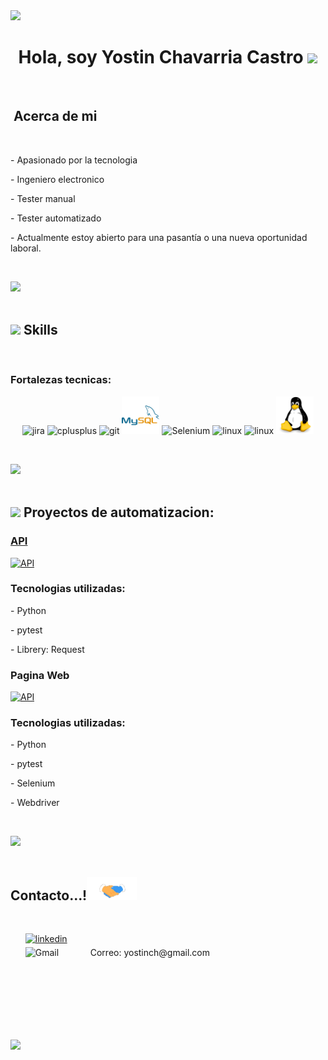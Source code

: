<header> <link rel="stylesheet" type='text/css' href="https://cdn.jsdelivr.net/gh/devicons/devicon@latest/devicon.min.css" />

</header>

<body>
	<img src="https://user-images.githubusercontent.com/73097560/115834477-dbab4500-a447-11eb-908a-139a6edaec5c.gif">
	<h1 align="center">Hola, soy Yostin Chavarria Castro </b><img src="https://media.giphy.com/media/hvRJCLFzcasrR4ia7z/giphy.gif" width="35"></h1>
	<br>


<!------------ Acerca de mi: ------------>
## <picture><img  width = 50px></picture> **Acerca de mi**
<br>
<div>
	<p>- Apasionado por la tecnologia </p>
	<p>- Ingeniero electronico</p>
	<p>- Tester manual</p>
	<p>- Tester automatizado</p>
	<p>- Actualmente estoy abierto para una pasantía o una nueva oportunidad laboral.</p>
</div>
<br>

<img src="https://user-images.githubusercontent.com/73097560/115834477-dbab4500-a447-11eb-908a-139a6edaec5c.gif"><br><br>

## <img src="https://media2.giphy.com/media/QssGEmpkyEOhBCb7e1/giphy.gif?cid=ecf05e47a0n3gi1bfqntqmob8g9aid1oyj2wr3ds3mg700bl&rid=giphy.gif" width ="25"><b> Skills</b>
<br>

<p align="center">
	<h3 align="left">Fortalezas tecnicas:</h3>
	<p align="center">
		<!-- JIRA -->
		<img src="https://cdn.jsdelivr.net/gh/devicons/devicon@latest/icons/jira/jira-original-wordmark.svg" alt="jira" width="60" height="60"/>
		<!-- Python -->
		<img src="https://cdn.jsdelivr.net/gh/devicons/devicon@latest/icons/python/python-original-wordmark.svg" alt="cplusplus" width="60" height="60"/>
		<!-- GIT -->
		<img src="https://cdn.jsdelivr.net/gh/devicons/devicon@latest/icons/git/git-plain-wordmark.svg" alt="git" width="60" height="60"/>
		<!--My SQL -->
		<img src="https://raw.githubusercontent.com/devicons/devicon/master/icons/mysql/mysql-original-wordmark.svg" alt="mysql" width="60" height="60"/>
		<!-- Selenium -->
		<img src="https://cdn.jsdelivr.net/gh/devicons/devicon@latest/icons/selenium/selenium-original.svg" alt="Selenium" width="60" height="60"/> 
		<!-- Android studio -->
		<img src="https://cdn.jsdelivr.net/gh/devicons/devicon@latest/icons/androidstudio/androidstudio-plain-wordmark.svg" alt="linux" width="60" height="90"/> 
		<!-- POSTMAN -->
		<img src="https://cdn.jsdelivr.net/gh/devicons/devicon@latest/icons/postman/postman-plain-wordmark.svg" alt="linux" width="80" height="120"/> 
		<!-- Linux -->
		<img src="https://raw.githubusercontent.com/devicons/devicon/master/icons/linux/linux-original.svg" alt="linux" width="60" height="60"/> 
	</p> 
  </p> 




<br>

<img src="https://user-images.githubusercontent.com/73097560/115834477-dbab4500-a447-11eb-908a-139a6edaec5c.gif"><br><br>


## <img src="https://media2.giphy.com/media/QssGEmpkyEOhBCb7e1/giphy.gif?cid=ecf05e47a0n3gi1bfqntqmob8g9aid1oyj2wr3ds3mg700bl&rid=giphy.gif" width ="25"><b> Proyectos de automatizacion: </b>

<p align="center">
	<p align="center">
		<!-- API -->
		<h3 style="text-decoration: underline;">API</h3>
		<a href="https://github.com/yostin-chava/qa-project-Urban-Grocers-app-es" target="_blank" rel="noreferrer"> <img src="https://e7.pngegg.com/pngimages/834/715/png-clipart-computer-icons-api-text-logo.png" alt="API" width="60" height="60"/></a> 
		<h3>Tecnologias utilizadas:</h3>
		<div>
			<p>- Python </p>
			<p>- pytest </p>
			<p>- Librery: Request</p>
		</div>
		<!-- WEB -->
		<h3>Pagina Web</h3>
		<a href="https://github.com/yostin-chava/qa-project-Urban-Routes-es" target="_blank" rel="noreferrer"> <img src="https://e7.pngegg.com/pngimages/285/477/png-clipart-web-development-web-design-internet-web-hosting-service-world-wide-web-logo-symmetry-thumbnail.png" alt="API" width="60" height="60"/></a> 
		<h3>Tecnologias utilizadas:</h3>
		<div>
			<p>- Python </p>
			<p>- pytest </p>
			<p>- Selenium </p>
			<p>- Webdriver </p>
		</div>
	</p> 
  </p> 




<br>

<img src="https://user-images.githubusercontent.com/73097560/115834477-dbab4500-a447-11eb-908a-139a6edaec5c.gif"><br><br>


<!--------------------------------- Linux ------------------------------------------->

## <b> Contacto...!</b><img src="https://github.com/0xAbdulKhalid/0xAbdulKhalid/raw/main/assets/mdImages/handshake.gif" width ="80">
<br>
<div align='left'>
	<ul>
		<a href="https://www.linkedin.com/in/yostin-chavarria/" target="_blank">
		<img src="https://cdn.jsdelivr.net/gh/devicons/devicon@latest/icons/linkedin/linkedin-original-wordmark.svg" width="100" height="100" alt=linkedin style="margin-bottom: 5px;"/>
		</a>
		<br>
		<a href="mailto:yostinch@gmail.com" style="display:inline-flex; flex-direction:column; align-items:center; text-decoration:none;">
  		<img src="https://upload.wikimedia.org/wikipedia/commons/4/4e/Gmail_Icon.png" width="100" height="100" alt="Gmail"><br>
		</a>
		<span style="margin-top:5px;">Correo: yostinch@gmail.com</span>
	</ul>
</div>
<br>
<img src="https://user-images.githubusercontent.com/73097560/115834477-dbab4500-a447-11eb-908a-139a6edaec5c.gif">
</body>
